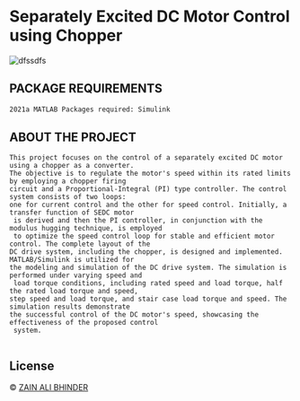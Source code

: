# Separately Excited DC Motor Control using Chopper

![dfssdfs](https://github.com/zainalibhinder/Separately-Excited-DC-Motor-Control-using-Chopper/assets/109630795/2d4a8f8e-8eec-4bf0-a3b6-ce0eb91c0ae2)


## PACKAGE REQUIREMENTS

```bash
2021a MATLAB Packages required: Simulink
```


## ABOUT THE PROJECT

```
This project focuses on the control of a separately excited DC motor using a chopper as a converter. 
The objective is to regulate the motor's speed within its rated limits by employing a chopper firing 
circuit and a Proportional-Integral (PI) type controller. The control system consists of two loops: 
one for current control and the other for speed control. Initially, a transfer function of SEDC motor
 is derived and then the PI controller, in conjunction with the modulus hugging technique, is employed
 to optimize the speed control loop for stable and efficient motor control. The complete layout of the 
DC drive system, including the chopper, is designed and implemented. MATLAB/Simulink is utilized for 
the modeling and simulation of the DC drive system. The simulation is performed under varying speed and
 load torque conditions, including rated speed and load torque, half the rated load torque and speed, 
step speed and load torque, and stair case load torque and speed. The simulation results demonstrate 
the successful control of the DC motor's speed, showcasing the effectiveness of the proposed control
 system.


```



## License
&copy; 
[ZAIN ALI BHINDER](https://github.com/ZAINALIBHINDER)
